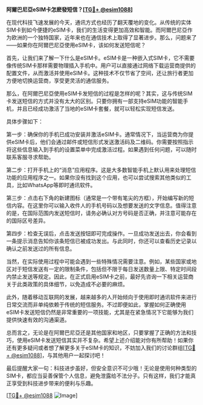 **阿爾巴尼亞eSIM卡怎麽發短信？[[TG💪+ @esim1088](https://t.me/s/esim1088)]**

在现代科技飞速发展的今天，通讯方式也经历了翻天覆地的变化。从传统的实体SIM卡到如今便捷的eSIM卡，我们的生活变得更加高效和智能。而阿爾巴尼亞作为欧洲的一个独特国家，近年来也在通信技术上取得了显著进步。那么，问题来了——如果你在阿爾巴尼亞使用eSIM卡，该如何发送短信呢？

首先，让我们来了解一下什么是eSIM卡。eSIM卡是一种嵌入式SIM卡，它不需要像传统SIM卡那样需要物理插入手机中。用户可以直接通过网络下载运营商提供的配置文件，从而激活并使用eSIM卡。这种技术不仅节省了空间，还让旅行者更加方便地切换运营商，享受更灵活的通信服务。

那么，在阿爾巴尼亞使用eSIM卡发短信的过程是怎样的呢？其实，这与传统SIM卡发送短信的方式并没有太大的区别。只要你拥有一部支持eSIM功能的智能手机，并且已经成功激活了当地的eSIM卡套餐，就可以轻松实现短信发送。

具体步骤如下：

第一步：确保你的手机已成功安装并激活eSIM卡。通常情况下，当运营商为你提供eSIM卡后，他们会通过邮件或短信形式发送激活码及二维码。你需要按照指示将这些信息输入到手机的设置菜单中完成激活过程。如果遇到任何问题，可以随时联系客服寻求帮助。

第二步：打开手机上的“消息”应用程序。这是大多数智能手机上默认用来处理短信功能的应用程序之一。如果你没有找到这个应用，也可以尝试搜索其他类似的工具，比如WhatsApp等即时通讯软件。

第三步：点击右下角的新建图标（通常是一个带有笔尖的方框），开始编写新的短信内容。在这里你可以输入收件人的手机号码以及想要发送的文字信息。值得注意的是，在国际范围内发送短信时，请务必确认对方号码是否正确，并注意可能存在的国际区号差异。

第四步：检查无误后，点击发送按钮即可完成操作。一旦成功发送出去，你会看到一条提示消息告知你该条短信已被成功发出。与此同时，你还可以查看历史记录以确认之前发送过的所有信息。

当然，在实际使用过程中可能会遇到一些特殊情况需要注意。例如，某些国家或地区对于短信发送有一定的限制条件，包括但不限于每日发送数量上限、特定时间段内禁止发送等规定。因此，在正式启用eSIM卡之前，最好先咨询一下相关运营商关于此类政策的具体细节，以免造成不必要的麻烦。

此外，随着移动互联网的发展，越来越多的人开始倾向于使用即时通讯软件来进行日常交流而非单纯依赖于传统的短信服务。不过即便如此，掌握如何正确使用eSIM卡发送短信仍然是非常重要的一项技能，尤其是在紧急情况下它能够为我们提供快速有效的沟通渠道。

总而言之，无论是在阿爾巴尼亞还是其他国家和地区，只要掌握了正确的方法和技巧，使用eSIM卡发送短信其实并不复杂。希望上述介绍能对你有所帮助！如果你还有更多疑问或者想了解更多关于eSIM卡的知识，不妨加入我们的讨论群组[[TG💪+ @esim1088](https://t.me/s/esim1088)]，与其他用户一起探讨吧！

最后提醒大家一句：科技进步虽好，但安全意识不可少哦！无论是使用何种类型的SIM卡，都应当妥善保管个人信息，避免泄露给不法分子。只有这样，我们才能真正享受到科技进步带来的便利与乐趣。

[[TG💪+ @esim1088](https://t.me/s/esim1088) ![Image](https://i.postimg.cc/4NQfJmqS/Snipaste-2025-05-13-00-14-12.png)]